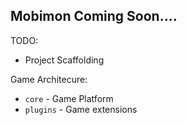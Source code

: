 ## Mobimon Coming Soon....

TODO:
  * Project Scaffolding

Game Architecure:
  * `core` - Game Platform
  * `plugins` - Game extensions
